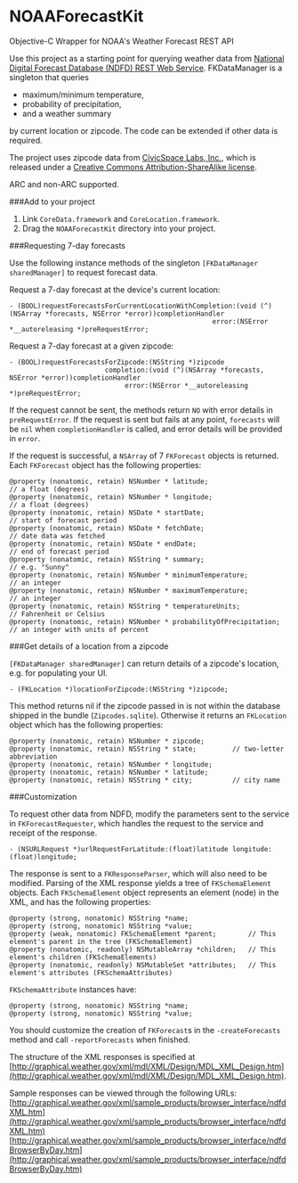 NOAAForecastKit
===============

Objective-C Wrapper for NOAA's Weather Forecast REST API

Use this project as a starting point for querying weather data from [National Digital Forecast Database (NDFD) REST Web Service](http://graphical.weather.gov/xml/rest.php). FKDataManager is a singleton that queries  
* maximum/minimum temperature,
* probability of precipitation, 
* and a weather summary  

by current location or zipcode. The code can be extended if other data is required.

The project uses zipcode data from [CivicSpace Labs, Inc.](http://www.boutell.com/zipcodes/), which is released under a [Creative Commons Attribution-ShareAlike license](http://creativecommons.org/licenses/by-sa/2.0/).

ARC and non-ARC supported.

###Add to your project
1. Link `CoreData.framework` and `CoreLocation.framework`.
2. Drag the `NOAAForecastKit` directory into your project.

###Requesting 7-day forecasts

Use the following instance methods of the singleton `[FKDataManager sharedManager]` to request forecast data.

Request a 7-day forecast at the device's current location:

    - (BOOL)requestForecastsForCurrentLocationWithCompletion:(void (^)(NSArray *forecasts, NSError *error))completionHandler
                                                       error:(NSError *__autoreleasing *)preRequestError;
                                                       
Request a 7-day forecast at a given zipcode:          

    - (BOOL)requestForecastsForZipcode:(NSString *)zipcode
                            completion:(void (^)(NSArray *forecasts, NSError *error))completionHandler
                                 error:(NSError *__autoreleasing *)preRequestError;
                                 
If the request cannot be sent, the methods return `NO` with error details in `preRequestError`. If the request is sent but fails at any point, `forecasts` will be `nil` when `completionHandler` is called, and error details will be provided in `error`.

If the request is successful, a `NSArray` of 7 `FKForecast` objects is returned. Each `FKForecast` object has the following properties:

    @property (nonatomic, retain) NSNumber * latitude;                    // a float (degrees)
    @property (nonatomic, retain) NSNumber * longitude;                   // a float (degrees)
    @property (nonatomic, retain) NSDate * startDate;                     // start of forecast period
    @property (nonatomic, retain) NSDate * fetchDate;                     // date data was fetched
    @property (nonatomic, retain) NSDate * endDate;                       // end of forecast period
    @property (nonatomic, retain) NSString * summary;                     // e.g. "Sunny"
    @property (nonatomic, retain) NSNumber * minimumTemperature;          // an integer
    @property (nonatomic, retain) NSNumber * maximumTemperature;          // an integer
    @property (nonatomic, retain) NSString * temperatureUnits;            // Fahrenheit or Celsius
    @property (nonatomic, retain) NSNumber * probabilityOfPrecipitation;  // an integer with units of percent
    
###Get details of a location from a zipcode

`[FKDataManager sharedManager]` can return details of a zipcode's location, e.g. for populating your UI.

    - (FKLocation *)locationForZipcode:(NSString *)zipcode;
    
This method returns nil if the zipcode passed in is not within the database shipped in the bundle (`Zipcodes.sqlite`). Otherwise it returns an `FKLocation` object which has the following properties:

    @property (nonatomic, retain) NSNumber * zipcode;
    @property (nonatomic, retain) NSString * state;         // two-letter abbreviation
    @property (nonatomic, retain) NSNumber * longitude;
    @property (nonatomic, retain) NSNumber * latitude;
    @property (nonatomic, retain) NSString * city;          // city name

###Customization

To request other data from NDFD, modify the parameters sent to the service in `FKForecastRequester`, which handles the request to the service and receipt of the response.

    - (NSURLRequest *)urlRequestForLatitude:(float)latitude longitude:(float)longitude;
    
The response is sent to a `FKResponseParser`, which will also need to be modified. Parsing of the XML response yields a tree of `FKSchemaElement` objects. Each `FKSchemaElement` object represents an element (node) in the XML, and has the following properties:

    @property (strong, nonatomic) NSString *name;
    @property (strong, nonatomic) NSString *value;
    @property (weak, nonatomic) FKSchemaElement *parent;        // This element's parent in the tree (FKSchemaElement)
    @property (nonatomic, readonly) NSMutableArray *children;   // This element's children (FKSchemaElements)
    @property (nonatomic, readonly) NSMutableSet *attributes;   // This element's attributes (FKSchemaAttributes)
    
`FKSchemaAttribute` instances have:

    @property (strong, nonatomic) NSString *name;
    @property (strong, nonatomic) NSString *value;
    
You should customize the creation of `FKForecast`s in the `-createForecasts` method and call `-reportForecasts` when finished.

The structure of the XML responses is specified at [http://graphical.weather.gov/xml/mdl/XML/Design/MDL_XML_Design.htm](http://graphical.weather.gov/xml/mdl/XML/Design/MDL_XML_Design.htm).

Sample responses can be viewed through the following URLs:
[http://graphical.weather.gov/xml/sample_products/browser_interface/ndfdXML.htm](http://graphical.weather.gov/xml/sample_products/browser_interface/ndfdXML.htm) [http://graphical.weather.gov/xml/sample_products/browser_interface/ndfdBrowserByDay.htm](http://graphical.weather.gov/xml/sample_products/browser_interface/ndfdBrowserByDay.htm)

